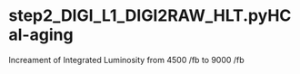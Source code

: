 # step2_DIGI_L1_DIGI2RAW_HLT.pyHCal-aging
Increament of Integrated Luminosity from 4500 /fb to 9000 /fb
